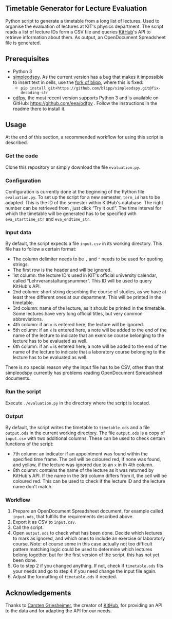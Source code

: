## Timetable Generator for Lecture Evaluation

Python script to generate a timetable from a long list of lectures.
Used to organise the evaluation of lectures at KIT's physics department.
The script reads a list of lecture IDs form a CSV file and queries [KitHub](http://www.kithub.de/)'s API to retrieve
information about them.
As output, an OpenDocument Spreadsheet file is generated.


## Prerequisites

* Python 3
* [simpleodspy](https://pypi.python.org/pypi/simpleodspy). As the current version has a bug that makes it impossible to insert text in cells, use the [fork of blipp](), where this is fixed:
    * `pip install git+https://github.com/blipp/simpleodspy.git@fix-decoding-str`
* [odfpy](https://pypi.python.org/pypi/odfpy), the most recent version supports Python 3 and is available on GitHub: https://github.com/eea/odfpy . Follow the instructions in the readme there to install it.


## Usage

At the end of this section, a recommended workflow for using this script is described.


### Get the code

Clone this repository or simply download the file `evaluation.py`.


### Configuration

Configuration is currently done at the beginning of the Python file `evaluation.py`.
To set up the script for a new semester, `term_id` has to be adapted.
This is the ID of the semester within KitHub's database.
The right number can be retrieved from [](http://www.kithub.de/api/#!/terms/GET-terms---format-_get_0), just click “Try it out!”.
The time interval for which the timetable will be generated has to be specified with `eva_starttime_str` and `eva_endtime_str`.


### Input data

By default, the script expects a file `input.csv` in its working directory.
This file has to follow a certain format:
* The column delimiter needs to be `,` and `"` needs to be used for quoting strings.
* The first row is the header and will be ignored.
* 1st column: the lecture ID's used in KIT's official university calendar, called “Lehrveranstaltungsnummer”. This ID will be used to query KitHub's API.
* 2nd column: short string describing the course of studies, as we have at least three different ones at our department. This will be printed in the timetable.
* 3rd column: name of the lecture, as it should be printed in the timetable. Some lectures have very long official titles, but very common abbreviations.
* 4th column: if an `x` is entered here, the lecture will be ignored.
* 5th column: if an `x` is entered here, a note will be added to the end of the name of the lecture to indicate that an exercise course belonging to the lecture has to be evaluated as well.
* 6th column: if an `x` is entered here, a note will be added to the end of the name of the lecture to indicate that a laboratory course belonging to the lecture has to be evaluated as well.

There is no special reason why the input file has to be CSV, other than that simpleodspy currently has problems reading OpenDocument Spreadsheet documents.


### Run the script

Execute `./evaluation.py` in the directory where the script is located.


### Output

By default, the script writes the timetable to `timetable.ods` and a file `output.ods` in the current working directory.
The file `output.ods` is a copy of `input.csv` with two additional columns.
These can be used to check certain functions of the script:
* 7th column: an indicator if an appointment was found within the specified time frame. The cell will be coloured red, if none was found, and yellow, if the lecture was ignored due to an `x` in th 4th column.
* 8th column: contains the name of the lecture as it was returned by KitHub's API. If the name in the 3rd column differs from it, the cell will be coloured red. This can be used to check if the lecture ID and the lecture name don't match.


### Workflow

1. Prepare an OpenDocument Spreadsheet document, for example called `input.ods`, that fulfills the requirements described above.
2. Export it as CSV to `input.csv`.
3. Call the script.
4. Open `output.ods` to check what has been done. Decide which lectures to mark as ignored, and which ones to include an exercise or laboratory course. Note: of course some in this case actually not too difficult pattern matching logic could be used to determine which lectures belong together, but for the first version of the script, this has not yet been done.
5. Go to step 2 if you changed anything. If not, check if `timetable.ods` fits your needs and go to step 4 if you need change the input file again.
6. Adjust the formatting of `timetable.ods` if needed.


## Acknowledgements

Thanks to [Carsten Griesheimer](http://www.carstengriesheimer.de/), the creator of [KitHub](http://www.kithub.de/), for providing an API to the data and for adapting the API for our needs.
